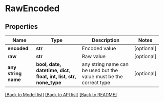 # RawEncoded


## Properties
Name | Type | Description | Notes
------------ | ------------- | ------------- | -------------
**encoded** | **str** | Encoded value | [optional] 
**raw** | **str** | Raw value | [optional] 
**any string name** | **bool, date, datetime, dict, float, int, list, str, none_type** | any string name can be used but the value must be the correct type | [optional]

[[Back to Model list]](../README.md#documentation-for-models) [[Back to API list]](../README.md#documentation-for-api-endpoints) [[Back to README]](../README.md)


